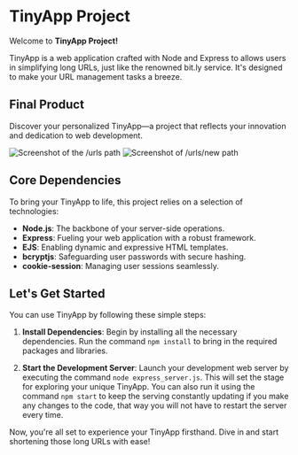 # TinyApp Project

Welcome to **TinyApp Project!**

TinyApp is a web application crafted with Node and Express to allows users in simplifying long URLs, just like the renowned bit.ly service. It's designed to make your URL management tasks a breeze.

## Final Product

Discover your personalized TinyApp—a project that reflects your innovation and dedication to web development.

![Screenshot of the /urls path](https://user-images.githubusercontent.com/101762106/266916086-9825f9ea-1828-4080-beaa-b3ee0ed3c2f4.png) <!-- Replace with your project's actual screenshot -->
![Screenshot of /urls/new path](https://user-images.githubusercontent.com/101762106/266915958-7448a3a0-6c37-4946-9af5-768981d91390.png) <!-- Replace with your project's actual screenshot -->

## Core Dependencies

To bring your TinyApp to life, this project relies on a selection of technologies:

- **Node.js**: The backbone of your server-side operations.
- **Express**: Fueling your web application with a robust framework.
- **EJS**: Enabling dynamic and expressive HTML templates.
- **bcryptjs**: Safeguarding user passwords with secure hashing.
- **cookie-session**: Managing user sessions seamlessly.

## Let's Get Started

You can use TinyApp by following these simple steps:

1. **Install Dependencies**: Begin by installing all the necessary dependencies. Run the command `npm install` to bring in the required packages and libraries.

2. **Start the Development Server**: Launch your development web server by executing the command `node express_server.js`. This will set the stage for exploring your unique TinyApp. You can also run it using the command `npm start` to keep the serving constantly updating if you make any changes to the code, that way you will not have to restart the server every time. 

Now, you're all set to experience your TinyApp firsthand. Dive in and start shortening those long URLs with ease!